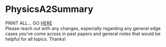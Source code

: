 # PhysicsA2Summary
PRINT ALL... GO [HERE](https://github.com/barrysweeney/PhysicsA2Summary/blob/master/FullA2PhysicsSummary.pdf)  
Please reach out with any changes, especially regarding any general edge cases you've come across in past papers and general notes that would be helpful for all topics. Thanks!
